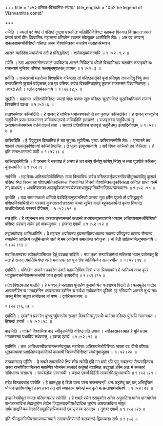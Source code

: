 +++
title = "०५२ वसिष्ठ-विश्वामित्र-संवादः"
title_english = "052 he legend of Vishvamitra contd"

+++


तमिति । जपतां वरं श्रेष्ठं तं वसिष्ठं दृष्ट्वा परमप्रीतः
अतिप्रीतिविशिष्टः महाबलः विनयात् विनम्रतातः प्रणतः प्रणामं कर्ता वीरः
विश्वामित्रः महात्मना वसिष्ठेन स्वागतं तवेत्युक्त आसीदिति शेषः । अत एव
भगवान् सकलसामर्थ्यविशिष्टो वसिष्ठः अस्य विश्वामित्रस्य चकारेण
तत्सहचरेभ्यश्च  

आसनं व्यादिदेश यथायोग्यं ददौ ह प्रसिद्धमेतत् । श्लोकद्वयमेकान्वयि  ॥ 
१।५२।१,२  ॥   

  

उपेति । तदा आसनदानोत्तरकाले उपविष्टाय आसने निविष्टाय धीमते विश्वामित्राय
चशब्देन तत्सहचरेभ्यः यथान्यायं मुनिवरः वशिष्ठः फलमूलमुपाहरत् प्रापयत्  ॥ 
१।५२।३  ॥   

  

प्रतीति । राजसत्तमो महातेजा विश्वामित्रः वसिष्ठात् तां वसिष्ठकर्तृकां
पूजां प्रतिगृह्य तपआदिषु त्रिषु तथा वनस्पतिगणे कुशलं पर्यपृच्छत् अत एव
वसिष्ठः सर्वत्र विश्वामित्रपृष्टेषु कुशलं राजसत्तमं विश्वामित्रमाह ।
चशब्दो हेतौ । श्लोकद्वयमेकान्वयि  ॥  १।५२।४,५  ॥   

  

सुखेति । महातपाः अतितपोविशिष्टः जपतां श्रेष्ठः ब्रह्मणः सुतः वसिष्ठः
सुखोपविष्टं सुखस्थितिमन्तं राजानं विश्वामित्रं पप्रच्छ  ॥  १।५२।६  ॥   

  

तत्प्रश्नमेवाह कच्चिदिति । हे राजन् हे धार्मिक धर्माचरणकर्तः ते तव कुशलं
कच्चिदस्ति । हे राजन् राजवृत्तेन चतुर्विधेन प्रजाः रञ्जयन्सन्
कच्चित्पालयसे कच्चिदिति इष्टप्रश्ने । राजवृत्तस्य चतुर्विधत्वं तु
ऽन्यायेनार्जनमर्थस्य वर्धनं पालनं तथा । सत्पात्रे प्रतिपत्तिश्च
राजवृत्तं चतुर्विधम्ऽ इत्यादिनोक्तम्  ॥  १।५२।७  ॥   

  

कच्चिदिति । हे रिपुसूदन विश्वामित्र ते तव सुभृताः सुपोषिताः भृत्याः
कच्चित्सन्तीति शेषः । भृत्यास्ते तव शासने त्वत्कर्तृकशिक्षायां
कच्चित्तिष्ठन्ति । ते भृत्या इत्युभयान्वयि । सर्वे रिपवः कच्चित्ते तव
विजिताः । ते इति सम्बन्धसमान्ये षष्ठी  ॥  १।५२।८  ॥   

  

कच्चिद्बलेष्विति । हे परन्तप हे नरव्याघ्र हे अनघ ते तव बलेषु सैन्येषु
कोशेषु मित्रेषु च तथा पुत्रपौत्रे कच्चित् कुशलमस्ति  ॥  १।५२।९  ॥   

  

सर्वत्रेति । महातेजाः अतिशयतेजोविशिष्टः राजा विश्वामित्रः सर्वत्र
वसिष्ठकर्तृकप्रश्नविषयीभूतबलादिषु कुशलं वसिष्ठं श्रेष्ठं किञ्च आ
वशिष्ठमतिकान्तिमन्तं विनयान्वितं विनयो विश्वामित्रकर्तृकविनम्रता अन्वितः
प्राप्तः यस्मै तम् कथयत् । आवशिष्ठशब्द
आङ्पूर्वककान्त्यर्थकवशधातुप्रकृतिकौणादिकथन्प्रत्ययान्तः  ॥  १।५२।१०  ॥   

  

कृत्वेति । तदा समागमकाले धर्मिष्ठौ वेदविहितानुष्ठाननिष्ठौ परमया मुदा
हर्षेण युक्तौ तौ प्रसिद्धावुभौ वशिष्ठविश्वामित्रौ ताः परस्परं
कुशलप्रश्नोत्तररूपाः कथाः सुचिरं कालं बहुकालपर्यन्तं कृत्वा निष्पाद्य
कथयित्वेत्यर्थः परस्परं प्रीयेताम्  ॥  १।५२।११  ॥   

  

तत इति । हे रघुनन्दन ततः परस्परतृप्त्यनन्तरं कथान्ते उभयोक्तवृत्तावसाने
भगवान् अतिशयसामर्थ्यविशिष्टो वशिष्टः प्रहसन् सन्नेव इदं वाक्यमुवाच ।
इवशब्द एवार्थे  ॥  १।५२।१२  ॥   

  

तद्वाक्यमेवाह आतिथ्यमिति । हे महाबल अप्रमेयस्य इयत्तारहितप्रभावस्य
तवास्य प्रसिद्धस्य बलस्य सैन्यस्य यथार्हमेव आतिथ्यं कर्तुमिच्छामि अतो मे
मम आतिथ्यं सम्प्रतीच्छ स्वीकुरु । चो हेतौ आतिथ्यमित्युभयान्वयि  ॥ 
१।५२।१३  ॥   

  

मदातिथ्यमवश्यं स्वीकर्तव्यमित्यत्र हेतुं वदन्नाह सदिति । मया कृतां
सम्पादितामेतां सत्क्रियां भवान् प्रतीच्छतु हि यतः हे राजन्
त्वमतिथिश्रेष्ठः अतो मया प्रयत्नतः पूजनीयः अतिथित्वेन सत्करणीयः  ॥ 
१।५२।१४  ॥   

  

एवमिति । वशिष्ठेन एवमनेन प्रकारेण उक्तो महामतिर्विश्वामित्रो राजा
प्रियवाक्येन मे आतिथ्यं त्वया कृतं भवदुक्तवचनेनैवास्मत्सन्तोषो जात
इत्यर्थः इत्यब्रवीत्  ॥  १।५२।१५  ॥   

  

तदेव विशदयन्नाह फलेति । हे भगवन् हे महाप्राज्ञ पूजार्हेण पूजायोग्येन
यत्तवाश्रमे विद्यते तेन फलमूलेन पाद्येन आचमनीयेन च भगवद्दर्शनेन भगवतस्तव
दर्शनेन च सर्वथा सर्वप्रकारेण पूजितो ऽहं गमिष्यामि अतस्ते तुभ्यं नमः
अस्तु मैत्रेण चक्षुषा त्वमीक्षस्व मां पश्य । द्वयोरेकत्रान्वयः  ॥   

१।५२।१६,१७  ॥   

एवमिति । एवमनेन प्रकारेण पुनःपुनर्ब्रुवन्तमेव राजानं विश्वामित्रमुदारधीः
धर्मात्मा वशिष्ठः पुनरपि न्यमन्त्रयत । हिशब्दो ऽप्यर्थे  ॥  १।५२।१८  ॥   

  

बाढमिति । गाधेयो विश्वामित्रः बाढं स्वीकृतमेवेति वशिष्ठं प्रति उवाच ।
स्वीकारप्रकारमाह हे मुनिसत्तम भगवतस्तव यथाप्रियं तथैवास्तु । हशब्द
एवार्थे  ॥  १।५२।१९  ॥   

  

एवमिति । ततः आतिथ्यस्वीकारानन्तरमेवमुक्तः महातेजाः अतिशयतेजोविशिष्टः
जपतां वरः प्रीतो वशिष्ठः धूतकल्पमषां प्रक्षालितपङ्कादिकां कल्माषीं
चित्रवर्णविशिष्टां स्वधेनुमाजुहाव  ॥  १।५२।२०  ॥   

  

तत्प्रकारमाह एहीति । हे शबले शबलाभिधे क्षिप्रं शीघ्रं त्वमेहि एहि मम वचो
ऽपि श्रृणु सबलस्य सैन्यसहितस्य अस्य राजर्षेर्विश्वामित्रस्य महार्हेणैव
भोजनेन सत्कारं कर्तुमहं व्यवसितः उद्युक्तो ऽस्मि अतः मे सत्कारं
संविधत्स्व संसाधय । सार्धश्लोक एकान्वयी । चशब्द एवार्थे हिर्हेतौ
सत्कारमित्युभयान्वयि  ॥  १।५२।२१  ॥   

  

तदेव विशदयन्नाह यस्येति । हे कामधुक् हे दिव्ये यस्य यस्य राजसम्बन्िधनः
षड्रसेषु यत् यत् अभिपूजितं भोजनेच्छाविषयीभूतं तस्य तस्य तत् सर्वं
यथाकामं यथेच्छं मम कृते मत्सन्तोषार्थमभिवर्ष  ॥  १।५२।२२  ॥   

  

इच्छाविषयीभूतं नामतः परिगणयन्नाह रसेनेति । हे शबले रसेन रसयुक्तेन अनेन
अपूपादिना पानेन पानयोग्येन पानकरसादिना लेह्यचूष्येण लेह्येन
जिह्वास्वादनीयक्षौद्रादिना चूष्येण आम्रफलादिना संयुतं
सर्वमन्नाद्यनिचयमोदनादिसमूहमिहास्मिन्काले एव सृजस्व उत्पादय । तुशब्द
एवार्थे  ॥  १।५२।२३  ॥   

  

इति श्रीमद्वाल्मीकीयरामायणव्याख्याने रामायणशिरोमणौ बालकाण्डे द्विपञ्चाशः
सर्गः  ॥  १।५२  ॥   

  

  


